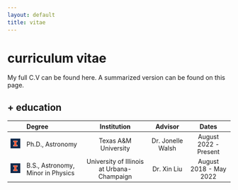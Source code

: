 ```yaml
---
layout: default
title: vitae
---
```


# curriculum vitae

My full C.V can be found here. A summarized version can be found on this page.

## + education

| | Degree | Institution | Advisor | Dates |
| :---: | :--- | :----: | :---: | :---: |
| ![uiuc](/assets/img/blocki_75.png) | Ph.D., Astronomy | Texas A&M University  | Dr. Jonelle Walsh  | August 2022 - Present |
| ![uiuc](/assets/img/blocki_75.png) | B.S., Astronomy, Minor in Physics | University of Illinois at Urbana-Champaign  | Dr. Xin Liu  | August 2018 - May 2022 |

